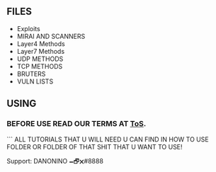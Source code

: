 ## FILES

* Exploits
* MIRAI AND SCANNERS
* Layer4 Methods
* Layer7 Methods
* UDP METHODS
* TCP METHODS
* BRUTERS
* VULN LISTS


## USING

<h3>BEFORE USE READ OUR TERMS AT <a href="https://github.com/DANO-AMP/DDOS-project/blob/main/TOS.md">ToS</a>.</h3>
```
ALL TUTORIALS THAT U WILL NEED U CAN FIND IN HOW TO USE FOLDER OR FOLDER OF THAT SHIT THAT U WANT TO USE!

Support: DANONINO 🗕🗗🗙#8888
